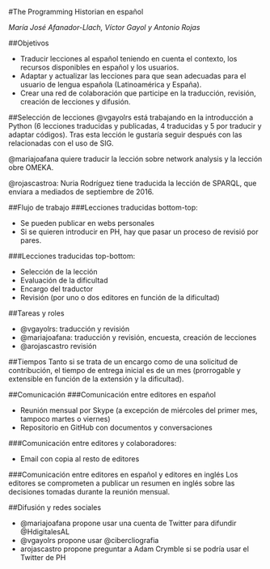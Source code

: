 #The Programming Historian en español


*María José Afanador-Llach, Víctor Gayol y Antonio Rojas*
 
##Objetivos
* Traducir lecciones al español teniendo en cuenta el contexto, los recursos disponibles en español y los usuarios. 
* Adaptar y actualizar las lecciones para que sean adecuadas para el usuario de lengua española (Latinoamérica y España).
* Crear una red de colaboración que participe en la traducción, revisión, creación de lecciones y difusión.

##Selección de lecciones
@vgayolrs está trabajando en la introducción a Python (6 lecciones traducidas y publicadas, 4 traducidas y 5 por traducir y adaptar códigos).  Tras esta lección le gustaría seguir después con las relacionadas con el uso de SIG.

@mariajoafana quiere traducir la lección sobre network analysis y la lección obre OMEKA.

@rojascastroa: Nuria Rodríguez tiene traducida la lección de SPARQL, que enviara a mediados de septiembre de 2016.

##Flujo de trabajo
###Lecciones traducidas bottom-top: 
* Se pueden publicar en webs personales
* Si se quieren introducir en PH, hay que pasar un proceso de revisió por pares.

###Lecciones traducidas top-bottom: 
* Selección de la lección 
* Evaluación de la dificultad
* Encargo del traductor
* Revisión (por uno o dos editores en función de la dificultad)

##Tareas y roles
* @vgayolrs: traducción y revisión
* @mariajoafana: traducción y revisión, encuesta, creación de lecciones 
* @arojascastro revisión

##Tiempos
Tanto si se trata de un encargo como de una solicitud de contribución, el tiempo de entrega inicial es de un mes (prorrogable y extensible en función de la extensión y la dificultad).

##Comunicación
###Comunicación entre editores en español
* Reunión mensual por Skype (a excepción de miércoles del primer mes, tampoco martes o viernes)
* Repositorio en GitHub con documentos y conversaciones

###Comunicación entre editores y colaboradores:
* Email con copia al resto de editores

###Comunicación entre editores en español y editores en inglés
Los editores se comprometen a publicar un resumen en inglés sobre las decisiones tomadas durante la reunión mensual.

##Difusión y redes sociales
* @mariajoafana propone usar una cuenta de Twitter para difundir @HdigitalesAL
* @vgayolrs propone usar @cibercliografia
* arojascastro propone preguntar a Adam Crymble si se podría usar el Twitter de PH



